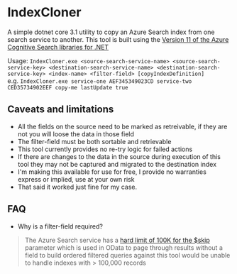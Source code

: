 # IndexCloner

A simple dotnet core 3.1 utility to copy an Azure Search index from one search service to another. This tool is built using the [Version 11 of the Azure Cognitive Search libraries for .NET](https://docs.microsoft.com/en-us/dotnet/api/overview/azure/search?view=azure-dotnet)

Usage: `IndexCloner.exe <source-search-service-name> <source-search-service-key> <destination-search-service-name> <destination-search-service-key> <index-name> <filter-field> [copyIndexDefinition]`  
e.g. `IndexCloner.exe service-one AEF345349023CD service-two CED35734902EEF copy-me lastUpdate true`

## Caveats and limitations

* All the fields on the source need to be marked as retreivable, if they are not you will loose the data in those field
* The filter-field must be both sortable and retrievable
* This tool currently provides no re-try logic for failed actions
* If there are changes to the data in the source during execution of this tool they may not be captured and migrated to the destination index
* I'm making this available for use for free, I provide no warranties express or implied, use at your own risk
* That said it worked just fine for my case.

## FAQ

* Why is a filter-field required?  

> The Azure Search service has a [hard limit of 100K for the $skip](https://docs.microsoft.com/en-us/rest/api/searchservice/search-documents#skip-optional)
parameter which is used in OData to page through results without a field to build ordered filtered queries against
this tool would be unable to handle indexes with > 100,000 records
